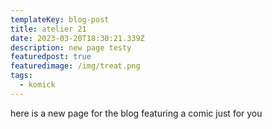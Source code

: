 ```yaml
---
templateKey: blog-post
title: atelier 21
date: 2023-03-20T18:30:21.339Z
description: new page testy
featuredpost: true
featuredimage: /img/treat.png
tags:
  - komick
---
```

here is a new page for the blog featuring a comic just for you